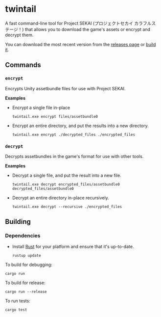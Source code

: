 # twintail
A fast command-line tool for Project SEKAI (プロジェクトセカイ カラフルステージ！) that allows you to download the game's assets or encrypt and decrypt them.

You can download the most recent version from the [releases page](../releases/latest) or [build it](./#twintail).

## Commands

### ``encrypt``
Encrypts Unity assetbundle files for use with Project SEKAI.

**Examples**
- Encrypt a single file in-place
  ```
  twintail.exe encrypt files/assetbundle0
  ```
- Encrypt an entire directory, and put the results into a new directory.
  ```
  twintail.exe encrypt ./decrypted_files ./encrypted_files
  ```

### ``decrypt``
Decrypts assetbundles in the game's format for use with other tools.

**Examples**
- Decrypt a single file, and put the result into a new file.
  ```
  twintail.exe decrypt encrypted_files/assetbundle0 decrypted_files/assetbundle0
  ```
- Decrypt an entire directory in-place recursively.
  ```
  twintail.exe decrypt --recursive ./encrypted_files
  ```

## Building
### Dependencies
- Install [Rust](https://www.rust-lang.org/tools/install) for your platform and ensure that it's up-to-date.
  ```
  rustup update
  ```

To build for debugging:
```
cargo run
```

To build for release:
```
cargo run --release
```

To run tests:
```
cargo test
```
